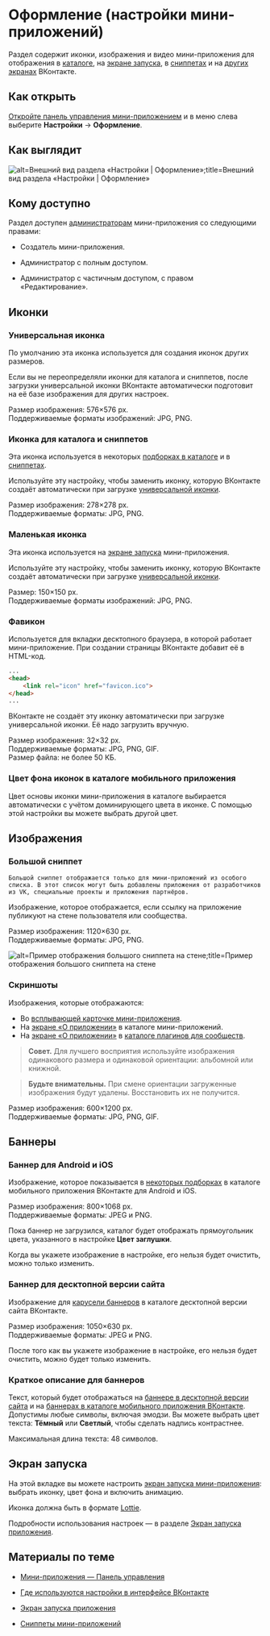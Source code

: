 
<!-- ---
title: 'Мини-приложения | Панель управления | Настройки | Оформление'
is_hidden: false
is_search_available: true
menu: 'main_menu'
visible_to_search_robots: true
meta_description: 
redirect_to: 
lang: ru
--- -->


# Оформление (настройки мини-приложений)

Раздел содержит иконки, изображения и видео мини-приложения для отображения в [каталоге](mini-apps/settings/design-examples#Каталог%20мини-приложений), на [экране запуска](mini-apps/settings/design-examples#Экран%20запуска), в [сниппетах](mini-apps/settings/design-examples#Сниппеты%20в%20сообщениях) и на [других экранах](mini-apps/settings/design-examples) ВКонтакте.

## Как открыть

[Откройте панель управления мини-приложением](mini-apps/settings/overview) и в меню слева выберите **Настройки**&nbsp;&rarr; **Оформление**.

## Как выглядит

<!-- exclusions/_images/mini-apps/settings/general/design-page.png -->
![alt=Внешний вид раздела «Настройки | Оформление»;title=Внешний вид раздела «Настройки | Оформление»](657f243036bfc61f3b3930cf99414d7beebd0c5b023011d5a1824098 "7918882619805362688")

<!-- Настройки сгруппированы по вкладкам:

* [Иконки](#Иконки)

* [Изображения](#Изображения)

* [Баннеры](#Баннеры)

* [Экран запуска](#Экран%20запуска) -->

## Кому доступно

Раздел доступен [администраторам](mini-apps/settings/managers) мини-приложения со следующими правами:

* Создатель мини-приложения.

* Администратор с полным доступом.

* Администратор с частичным доступом, с правом «Редактирование».

## Иконки

### Универсальная иконка

По умолчанию эта иконка используется для создания иконок других размеров.

Если вы не переопределяли иконки для каталога и сниппетов, после загрузки универсальной иконки ВКонтакте автоматически подготовит на её базе изображения для других настроек.

Размер изображения: 576&times;576 px.    
Поддерживаемые форматы изображений: JPG, PNG.

### Иконка для каталога и сниппетов

Эта иконка используется в некоторых [подборках в каталоге](mini-apps/settings/design-examples#Каталог%20мини-приложений) и в [сниппетах](mini-apps/settings/design-examples#Сниппеты%20в%20сообщениях).

Используйте эту настройку, чтобы заменить иконку, которую ВКонтакте создаёт автоматически при загрузке [универсальной иконки](#Универсальная%20иконка).

Размер изображения: 278&times;278 px.    
Поддерживаемые форматы: JPG, PNG.

### Маленькая иконка

Эта иконка используется на [экране запуска](mini-apps/settings/design-examples#Экран%20запуска) мини-приложения.

Используйте эту настройку, чтобы заменить иконку, которую ВКонтакте создаёт автоматически при загрузке [универсальной иконки](#Универсальная%20иконка).

Размер: 150&times;150 px.    
Поддерживаемые форматы изображений: JPG, PNG.

### Фавикон

Используется для вкладки десктопного браузера, в которой работает мини-приложение. При создании страницы ВКонтакте добавит её в HTML-код.

```HTML
...
<head>
    <link rel="icon" href="favicon.ico">
</head>
...
```

ВКонтакте не создаёт эту иконку автоматически при загрузке универсальной иконки. Её надо загрузить вручную.

Размер изображения: 32&times;32 px.    
Поддерживаемые форматы: JPG, PNG, GIF.    
Размер файла: не более 50 КБ.

### Цвет фона иконок в каталоге мобильного приложения

Цвет основы иконки мини-приложения в каталоге выбирается автоматически с учётом доминирующего цвета в иконке.
С помощью этой настройки вы можете выбрать другой цвет.

## Изображения

### Большой сниппет

```admin
Большой сниппет отображается только для мини-приложений из особого списка. В этот список могут быть добавлены приложения от разработчиков из VK, специальные проекты и приложения партнёров. 
```

Изображение, которое отображается, если ссылку на приложение публикуют на стене пользователя или сообщества.

Размер изображения: 1120&times;630&nbsp;px.    
Поддерживаемые форматы: JPG, PNG.

<!--exclusions/_images/mini-apps/settings/general/design/big-snippet.png-->

![alt=Пример отображения большого сниппета на стене;title=Пример отображения большого сниппета на стене](6d4de31697ccc0e4bc62dc54b9f89bd0c127da1f643cb3b10fe480ee "6994216267805540128")

### Скриншоты

Изображения, которые отображаются:
* Во [всплывающей карточке мини-приложения](mini-apps/settings/design-examples#Карточка%20мини-приложения).
* На [экране «О приложении»](mini-apps/settings/design-examples#Экран%20«О%20приложении») в каталоге мини-приложений.
* На [экране «О приложении»](mini-apps/settings/design-examples#Экран%20«О%20приложении»%20в%20каталоге%20плагинов%20для%20сообществ) в [каталоге плагинов для сообществ](https://vk.com/community_apps).

> **Совет.** Для лучшего восприятия используйте изображения одинакового размера и одинаковой ориентации: альбомной или книжной.

> **Будьте внимательны.** При смене ориентации загруженные изображения будут удалены. Восстановить их не получится.

Размер изображения: 600&times;1200&nbsp;px.    
Поддерживаемые форматы: JPG, PNG, GIF.

## Баннеры

### Баннер для Android и iOS

Изображение, которое показывается в [некоторых подборках](mini-apps/settings/design-examples#Подборки%20в%20каталоге%20в%20мобильном%20приложении) в каталоге мобильного приложения ВКонтакте для Android и iOS.

Размер изображения: 800&times;1068 px.    
Поддерживаемые форматы: JPEG и PNG.

Пока баннер не загрузился, каталог будет отображать прямоугольник цвета, указанного в настройке **Цвет заглушки**.

Когда вы укажете изображение в настройке, его нельзя будет очистить, можно только изменить.

### Баннер для десктопной версии сайта

Изображение для [карусели баннеров](mini-apps/settings/design-examples#Подборки%20в%20каталоге%20в%20десктопной%20версии%20сайта) в каталоге десктопной версии сайта ВКонтакте.

Размер изображения: 1050&times;630 px.    
Поддерживаемые форматы: JPEG и PNG.

После того как вы укажете изображение в настройке, его нельзя будет очистить, можно будет только изменить.

### Краткое описание для баннеров

Текст, который будет отображаться на [баннере в десктопной версии сайта](mini-apps/settings/design-examples#Подборки%20в%20каталоге%20в%20десктопной%20версии%20сайта) и на [баннерах в каталоге мобильного приложения ВКонтакте](mini-apps/settings/design-examples#Подборки%20в%20каталоге%20в%20мобильном%20приложении). Допустимы любые символы, включая эмодзи. Вы можете выбрать цвет текста: **Тёмный** или **Светлый**, чтобы сделать надпись контрастнее.

Максимальная длина текста: 48 символов.

## Экран запуска

На этой вкладке вы можете настроить [экран запуска мини-приложения](mini-apps/settings/design-examples#Экран%20запуска): выбрать иконку, цвет фона и включить анимацию.

Иконка должна быть в формате [Lottie](https://lottiefiles.com/featured-free-animations).

Подробности использования настроек — в разделе [Экран запуска приложения](mini-apps/development/lottie).

## Материалы по теме

* [Мини-приложения — Панель управления](mini-apps/settings/overview)

* [Где используются настройки в интерфейсе ВКонтакте](mini-apps/settings/design-examples)

* [Экран запуска приложения](mini-apps/development/lottie)

* [Сниппеты мини-приложений](mini-apps/development/snippets)
